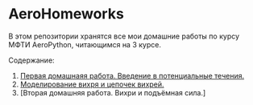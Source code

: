 # AeroHomeworks

В этом репозитории хранятся все мои домашние работы по курсу МФТИ AeroPython, читающимся на 3 курсе. 

Содержание:

1. [Первая домашнаяя работа. Введение в потенциальные течения.](https://nbviewer.org/github/EvgrafovMichail/AeroHomeworks/blob/main/3lesson_homework/evgrafov_michail_913_lesson3_homework.ipynb)
2. [Моделирование вихря и цепочек вихрей.](https://nbviewer.org/github/EvgrafovMichail/AeroHomeworks/blob/main/vortex.ipynb)
3. [Вторая домашняя работа. Вихри и подъёмная сила.]
